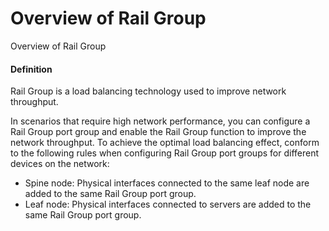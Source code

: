 Overview of Rail Group
======================

Overview of Rail Group

#### Definition

Rail Group is a load balancing technology used to improve network throughput.

In scenarios that require high network performance, you can configure a Rail Group port group and enable the Rail Group function to improve the network throughput. To achieve the optimal load balancing effect, conform to the following rules when configuring Rail Group port groups for different devices on the network:

* Spine node: Physical interfaces connected to the same leaf node are added to the same Rail Group port group.
* Leaf node: Physical interfaces connected to servers are added to the same Rail Group port group.